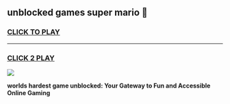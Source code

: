 
## unblocked games super mario 👋
<h3>
<a href="https://premium.freeplayer.one?title=unblocked_games_super_mario&ref=13F">CLICK TO PLAY</a></h3>
<hr>

<h3>
<a href="https://premium.freeplayer.one?title=unblocked_games_super_mario&ref=13F">CLICK 2 PLAY</a>
  
</h3>

<a href="https://premium.freeplayer.one?title=unblocked_games_super_mario&ref=12F/"><img src="https://clearcache.store/games.png"></a>


**worlds hardest game unblocked: Your Gateway to Fun and Accessible Online Gaming**
